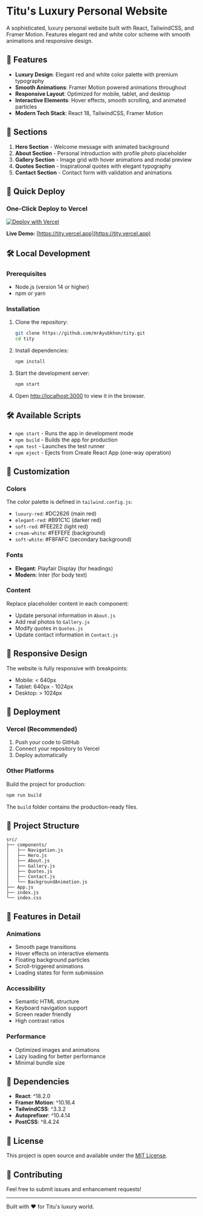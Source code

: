 # Titu's Luxury Personal Website

A sophisticated, luxury personal website built with React, TailwindCSS, and Framer Motion. Features elegant red and white color scheme with smooth animations and responsive design.

## 🎨 Features

- **Luxury Design**: Elegant red and white color palette with premium typography
- **Smooth Animations**: Framer Motion powered animations throughout
- **Responsive Layout**: Optimized for mobile, tablet, and desktop
- **Interactive Elements**: Hover effects, smooth scrolling, and animated particles
- **Modern Tech Stack**: React 18, TailwindCSS, Framer Motion

## 📑 Sections

1. **Hero Section** - Welcome message with animated background
2. **About Section** - Personal introduction with profile photo placeholder
3. **Gallery Section** - Image grid with hover animations and modal preview
4. **Quotes Section** - Inspirational quotes with elegant typography
5. **Contact Section** - Contact form with validation and animations

## 🚀 Quick Deploy

### One-Click Deploy to Vercel
[![Deploy with Vercel](https://vercel.com/button)](https://vercel.com/new/clone?repository-url=https://github.com/mrAyubkhon/tity.git)

**Live Demo:** [https://tity.vercel.app](https://tity.vercel.app)

## 🛠️ Local Development

### Prerequisites
- Node.js (version 14 or higher)
- npm or yarn

### Installation

1. Clone the repository:
   ```bash
   git clone https://github.com/mrAyubkhon/tity.git
   cd tity
   ```

2. Install dependencies:
   ```bash
   npm install
   ```

3. Start the development server:
   ```bash
   npm start
   ```

4. Open [http://localhost:3000](http://localhost:3000) to view it in the browser.

## 🛠️ Available Scripts

- `npm start` - Runs the app in development mode
- `npm build` - Builds the app for production
- `npm test` - Launches the test runner
- `npm eject` - Ejects from Create React App (one-way operation)

## 🎨 Customization

### Colors
The color palette is defined in `tailwind.config.js`:
- `luxury-red`: #DC2626 (main red)
- `elegant-red`: #B91C1C (darker red)
- `soft-red`: #FEE2E2 (light red)
- `cream-white`: #FEFEFE (background)
- `soft-white`: #F8FAFC (secondary background)

### Fonts
- **Elegant**: Playfair Display (for headings)
- **Modern**: Inter (for body text)

### Content
Replace placeholder content in each component:
- Update personal information in `About.js`
- Add real photos to `Gallery.js`
- Modify quotes in `Quotes.js`
- Update contact information in `Contact.js`

## 📱 Responsive Design

The website is fully responsive with breakpoints:
- Mobile: < 640px
- Tablet: 640px - 1024px
- Desktop: > 1024px

## 🚀 Deployment

### Vercel (Recommended)

1. Push your code to GitHub
2. Connect your repository to Vercel
3. Deploy automatically

### Other Platforms

Build the project for production:
```bash
npm run build
```

The `build` folder contains the production-ready files.

## 📁 Project Structure

```
src/
├── components/
│   ├── Navigation.js
│   ├── Hero.js
│   ├── About.js
│   ├── Gallery.js
│   ├── Quotes.js
│   ├── Contact.js
│   └── BackgroundAnimation.js
├── App.js
├── index.js
└── index.css
```

## 🎯 Features in Detail

### Animations
- Smooth page transitions
- Hover effects on interactive elements
- Floating background particles
- Scroll-triggered animations
- Loading states for form submission

### Accessibility
- Semantic HTML structure
- Keyboard navigation support
- Screen reader friendly
- High contrast ratios

### Performance
- Optimized images and animations
- Lazy loading for better performance
- Minimal bundle size

## 🔧 Dependencies

- **React**: ^18.2.0
- **Framer Motion**: ^10.16.4
- **TailwindCSS**: ^3.3.2
- **Autoprefixer**: ^10.4.14
- **PostCSS**: ^8.4.24

## 📄 License

This project is open source and available under the [MIT License](LICENSE).

## 🤝 Contributing

Feel free to submit issues and enhancement requests!

---

Built with ❤️ for Titu's luxury world.
